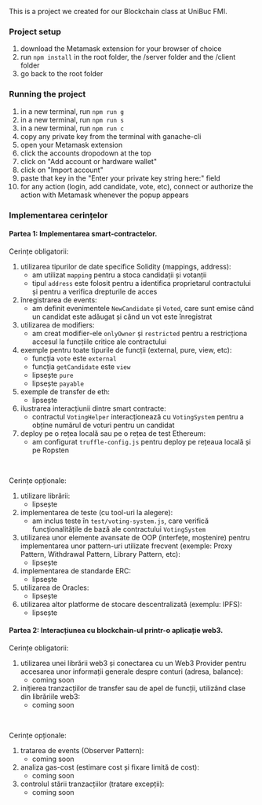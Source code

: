This is a project we created for our Blockchain class at UniBuc FMI.

### Project setup
1. download the Metamask extension for your browser of choice
2. run `npm install` in the root folder, the /server folder and the /client folder
3. go back to the root folder

### Running the project
1. in a new terminal, run `npm run g`
2. in a new terminal, run `npm run s`
3. in a new terminal, run `npm run c`
4. copy any private key from the terminal with ganache-cli
5. open your Metamask extension
6. click the accounts dropodown at the top
7. click on "Add account or hardware wallet"
8. click on "Import account"
9. paste that key in the "Enter your private key string here:" field
10. for any action (login, add candidate, vote, etc), connect or authorize the action with Metamask whenever the popup appears

### Implementarea cerințelor
#### Partea 1: Implementarea smart-contractelor.
Cerințe obligatorii:
1. utilizarea tipurilor de date specifice Solidity (mappings, address):
   - am utilizat `mapping` pentru a stoca candidații și votanții
   - tipul `address` este folosit pentru a identifica proprietarul contractului și pentru a verifica drepturile de acces
2. înregistrarea de events:
   - am definit evenimentele `NewCandidate` și `Voted`, care sunt emise când un candidat este adăugat și când un vot este înregistrat
3. utilizarea de modifiers:
   - am creat modifier-ele `onlyOwner` și `restricted` pentru a restricționa accesul la funcțiile critice ale contractului
4. exemple pentru toate tipurile de funcții (external, pure, view, etc):
   - funcția `vote` este `external`
   - funcția `getCandidate` este `view`
   - lipsește `pure`
   - lipsește `payable`
5. exemple de transfer de eth:
   - lipsește
6. ilustrarea interacțiunii dintre smart contracte:
   - contractul `VotingHelper` interacționează cu `VotingSystem` pentru a obține numărul de voturi pentru un candidat
7. deploy pe o rețea locală sau pe o rețea de test Ethereum:
   - am configurat `truffle-config.js` pentru deploy pe rețeaua locală și pe Ropsten
<br/>

Cerințe opționale:
1. utilizare librării:
   - lipsește
2. implementarea de teste (cu tool-uri la alegere):
   - am inclus teste în `test/voting-system.js`, care verifică funcționalitățile de bază ale contractului `VotingSystem`
3. utilizarea unor elemente avansate de OOP (interfețe, moștenire) pentru implementarea unor pattern-uri utilizate frecvent (exemple: Proxy Pattern, Withdrawal Pattern, Library Pattern, etc):
   - lipsește
4. implementarea de standarde ERC:
   - lipsește
5. utilizarea de Oracles:
   - lipsește
6. utilizarea altor platforme de stocare descentralizată (exemplu: IPFS):
   - lipsește

#### Partea 2: Interacțiunea cu blockchain-ul printr-o aplicație web3.
Cerințe obligatorii:
1. utilizarea unei librării web3 și conectarea cu un Web3 Provider pentru accesarea unor informații generale despre conturi (adresa, balance):
   - coming soon
2. inițierea tranzacțiilor de transfer sau de apel de funcții, utilizând clase din librăriile web3:
   - coming soon
<br/>

Cerințe opționale:
1. tratarea de events (Observer Pattern):
   - coming soon
2. analiza gas-cost (estimare cost și fixare limită de cost):
   - coming soon
3. controlul stării tranzacțiilor (tratare excepții):
   - coming soon
